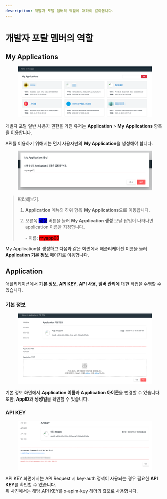 ```yaml
---
description: 개발자 포탈 멤버의 역할에 대하여 알아봅니다.
---
```


# 개발자 포탈 멤버의 역할

## My Applications

<figure><img src="../../.gitbook/assets/image (68).png" alt=""><figcaption></figcaption></figure>

개발자 포탈 일반 사용자 권한을 가진 유저는 **Application** > **My Applications** 항목을 이용합니다.

API를 이용하기 위해서는 먼저 사용자만의 **My Application**을 생성해야 합니다.

<figure><img src="../../.gitbook/assets/image.png" alt=""><figcaption></figcaption></figure>

> 따라해보기.
>
> 1. **Application** 메뉴의 하위 항목 **My Applications**으로 이동합니다.
> 2.  오른쪽 <mark style="background-color:blue;">생성</mark> 버튼을 눌러 **My Application 생성** 모달 팝업이 나타나면 application 이름을 지정합니다.
>
>     \- 이름: <mark style="background-color:red;">myapp00</mark>

My Application을 생성하고 다음과 같은 화면에서 애플리케이션 이름을 눌러 **Application 기본 정보** 페이지로 이동합니다.

## Application

애플리케이션에서 **기본 정보**, **API KEY**, **API 사용**, **멤버 관리에** 대한 작업을 수행할 수 있습니다.

### **기본 정보**

<figure><img src="../../.gitbook/assets/image (2).png" alt=""><figcaption></figcaption></figure>

기본 정보 화면에서 **Application 이름**과 **Application 아이콘**을 변경할 수 있습니다. 또한, **AppID**와 **생성일**을 확인할 수 있습니다.

### API KEY

<figure><img src="../../.gitbook/assets/image (3).png" alt=""><figcaption></figcaption></figure>

API KEY 화면에서는 API Request 시 key-auth 정책이 사용되는 경우 필요한 **API KEY**를 확인할 수 있습니다.\
위 사진에서는 해당 API KEY를 x-apim-key 헤더의 값으로 사용합니다.

